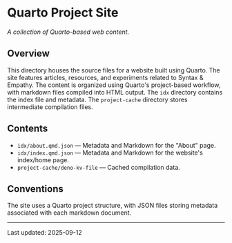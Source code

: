 # Quarto Project Site

*A collection of Quarto-based web content.*

## Overview
This directory houses the source files for a website built using Quarto.  The site features articles, resources, and experiments related to Syntax & Empathy.  The content is organized using Quarto's project-based workflow, with markdown files compiled into HTML output.  The `idx` directory contains the index file and metadata. The `project-cache` directory stores intermediate compilation files.


## Contents
* `idx/about.qmd.json` — Metadata and Markdown for the "About" page.
* `idx/index.qmd.json` — Metadata and Markdown for the website's index/home page.
* `project-cache/deno-kv-file` — Cached compilation data.


## Conventions
The site uses a Quarto project structure, with JSON files storing metadata associated with each markdown document.


---
Last updated: 2025-09-12
